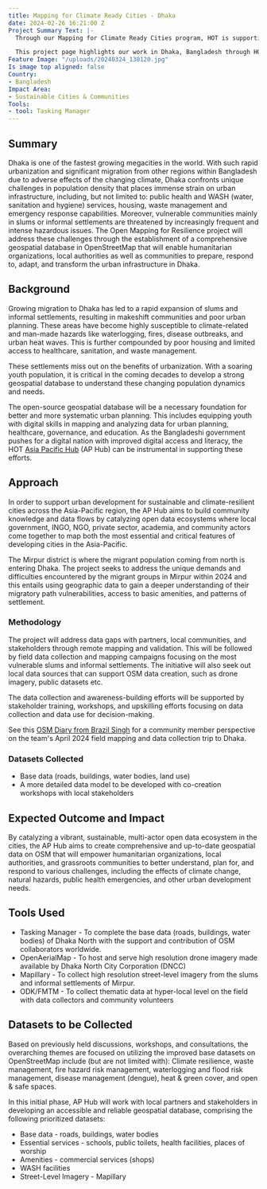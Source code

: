```yaml
---
title: Mapping for Climate Ready Cities - Dhaka
date: 2024-02-26 16:21:00 Z
Project Summary Text: |-
  Through our Mapping for Climate Ready Cities program, HOT is supporting the development of a thriving ecosystem focused on the creation, interpretation, and use of maps to respond to and reduce climate risks in urban areas across four priority regions.

  This project page highlights our work in Dhaka, Bangladesh through HOT's Asia Pacific Hub (AP Hub).
Feature Image: "/uploads/20240324_130120.jpg"
Is image top aligned: false
Country:
- Bangladesh
Impact Area:
- Sustainable Cities & Communities
Tools:
- tool: Tasking Manager
---
```


## Summary
Dhaka is one of the fastest growing megacities in the world. With such rapid urbanization and significant migration from other regions within Bangladesh due to adverse effects of the changing climate, Dhaka confronts unique challenges in population density that places immense strain on urban infrastructure, including, but not limited to: public health and WASH (water, sanitation and hygiene) services, housing, waste management and emergency response capabilities. Moreover, vulnerable communities mainly in slums or informal settlements are threatened by increasingly frequent and intense hazardous issues. The Open Mapping for Resilience project will address these challenges through the establishment of a comprehensive geospatial database in OpenStreetMap that will enable humanitarian organizations, local authorities as well as communities to prepare, respond to, adapt, and transform the urban infrastructure in Dhaka.

## Background
Growing migration to Dhaka has led to a rapid expansion of slums and informal settlements, resulting in makeshift communities and poor urban planning. These areas have become highly susceptible to climate-related and man-made hazards like waterlogging, fires, disease outbreaks, and urban heat waves. This is further compounded by poor housing and limited access to healthcare, sanitation, and waste management.

These settlements miss out on the benefits of urbanization. With a soaring youth population, it is critical in the coming decades to develop a strong geospatial database to understand these changing population dynamics and needs. 

The open-source geospatial database will be a necessary foundation for better and more systematic urban planning. This includes equipping youth with digital skills in mapping and analyzing data for urban planning, healthcare, governance, and education. As the Bangladeshi government pushes for a digital nation with improved digital access and literacy, the HOT [Asia Pacific Hub](https://www.hotosm.org/hubs/open-mapping-hub-asia-pacific/) (AP Hub) can be instrumental in supporting these efforts.

## Approach
In order to support urban development for sustainable and climate-resilient cities across the Asia-Pacific region, the AP Hub aims to build community knowledge and data flows by catalyzing open data ecosystems where local government, INGO, NGO, private sector, academia, and community actors come together to map both the most essential and critical features of developing cities in the Asia-Pacific. 

The Mirpur district is where the migrant population coming from north is entering Dhaka. The project seeks to address the unique demands and difficulties encountered by the migrant groups in Mirpur within 2024 and this entails using geographic data to gain a deeper understanding of their migratory path vulnerabilities, access to basic amenities, and patterns of settlement.

### Methodology
The project will address data gaps with partners, local communities, and stakeholders through remote mapping and validation. This will be followed by field data collection and mapping campaigns focusing on the most vulnerable slums and informal settlements. The initiative will also seek out local data sources that can support OSM data creation, such as drone imagery, public datasets etc. 

The data collection and awareness-building efforts will be supported by stakeholder training, workshops, and upskilling efforts focusing on data collection and data use for decision-making. 

See this [OSM Diary from Brazil Singh](https://www.openstreetmap.org/user/Brazil%20Singh/diary/403790) for a community member perspective on the team's April 2024 field mapping and data collection trip to Dhaka. 

### Datasets Collected
* Base data (roads, buildings, water bodies, land use) 
* A more detailed data model to be developed with co-creation workshops with local stakeholders

## Expected Outcome and Impact
By catalyzing a vibrant, sustainable, multi-actor open data ecosystem in the cities, the AP Hub aims to create comprehensive and up-to-date geospatial data on OSM that will empower humanitarian organizations, local authorities, and grassroots communities to better understand, plan for, and respond to various challenges, including the effects of climate change, natural hazards, public health emergencies, and other urban development needs.

## Tools Used
* Tasking Manager - To complete the base data (roads, buildings, water bodies) of Dhaka North with the support and contribution of OSM collaborators worldwide. 
* OpenAerialMap - To host and serve high resolution drone imagery made available by Dhaka North City Corporation (DNCC)
* Mapillary - To collect high resolution street-level imagery from the slums and informal settlements of Mirpur. 
* ODK/FMTM - To collect thematic data at hyper-local level on the field with data collectors and community volunteers

## Datasets to be Collected
Based on previously held discussions, workshops, and consultations, the overarching themes are focused on utilizing the improved base datasets on OpenStreetMap include (but are not limited with): Climate resilience, waste management, fire hazard risk management, waterlogging and flood risk management, disease management (dengue), heat & green cover, and open & safe spaces. 

In this initial phase, AP Hub will work with local partners and stakeholders in developing an accessible and reliable geospatial database, comprising the following prioritized datasets:

* Base data - roads, buildings, water bodies
* Essential services - schools, public toilets, health facilities, places of worship
* Amenities - commercial services (shops)
* WASH facilities 
* Street-Level Imagery - Mapillary

